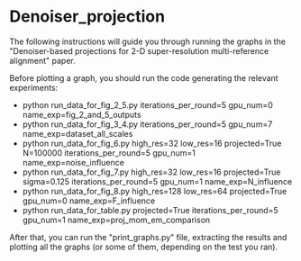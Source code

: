 # Denoiser_projection

The following instructions will guide you through running the graphs in the "Denoiser-based projections for 2-D super-resolution multi-reference alignment" paper.


Before plotting a graph, you should run the code generating the relevant experiments:
* python run_data_for_fig_2_5.py iterations_per_round=5 gpu_num=0 name_exp=fig_2_and_5_outputs
* python run_data_for_fig_3_4.py iterations_per_round=5 gpu_num=7 name_exp=dataset_all_scales
* python run_data_for_fig_6.py high_res=32 low_res=16 projected=True N=100000 iterations_per_round=5 gpu_num=1 name_exp=noise_influence
* python run_data_for_fig_7.py high_res=32 low_res=16 projected=True sigma=0.125 iterations_per_round=5 gpu_num=1 name_exp=N_influence
* python run_data_for_fig_8.py high_res=128 low_res=64 projected=True gpu_num=0 name_exp=F_influence
* python run_data_for_table.py projected=True iterations_per_round=5 gpu_num=1 name_exp=proj_mom_em_comparison

After that, you can run the "print_graphs.py" file, extracting the results and plotting all the graphs (or some of them, depending on the test you ran).
